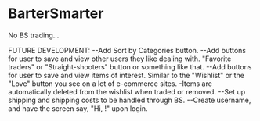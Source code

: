 # BarterSmarter

No BS trading...

FUTURE DEVELOPMENT:
--Add Sort by Categories button.
--Add buttons for user to save and view other users they like dealing with. "Favorite traders" or "Straight-shooters" button or something like that.
--Add buttons for user to save and view items of interest. Similar to the "Wishlist" or the "Love" button you see on a lot of e-commerce sites.
-Items are automatically deleted from the wishlist when traded or removed.
--Set up shipping and shipping costs to be handled through BS.
--Create username, and have the screen say, "Hi, <username>!" upon login.
